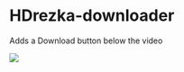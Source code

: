 # HDrezka-downloader
Adds a Download button below the video

<img src="https://shields.io/badge/version-v1.0-blue">
